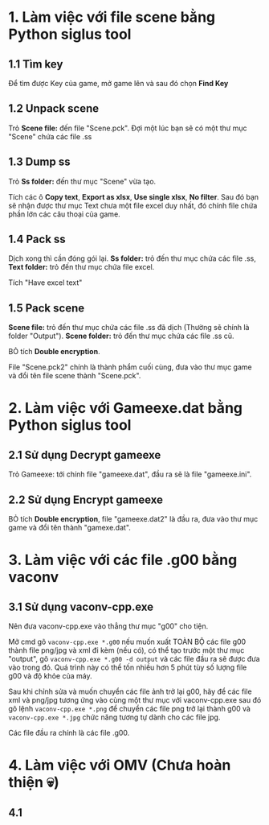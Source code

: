 # 1. Làm việc với file scene bằng Python siglus tool

## 1.1 Tìm key 
		
Để tìm được Key của game, mở game lên và sau đó chọn **Find Key**
	
	
## 1.2 Unpack scene
	
Trỏ **Scene file:** đến file "Scene.pck". Đợi một lúc bạn sẽ có một thư mục "Scene" chứa các file .ss
		
		
## 1.3 Dump ss
		
Trỏ **Ss folder:** đến thư mục "Scene" vừa tạo.
	
Tích các ô **Copy text**, **Export as xlsx**, **Use single xlsx**, **No filter**. Sau đó bạn sẽ nhận được thư mục Text chưa một file excel duy nhất, đó chính file chứa phần lớn các câu thoại của game.
	
	
## 1.4 Pack ss
		
Dịch xong thì cần đóng gói lại. **Ss folder:** trỏ đến thư mục chứa các file .ss, **Text folder:** trỏ đến thư mục chứa file excel.
	
Tích "Have excel text"
	
	
## 1.5 Pack scene
		
**Scene file:** trỏ đến thư mục chứa các file .ss đã dịch (Thường sẽ chính là folder "Output"). **Scene folder:** trỏ đến thư mục chứa các file .ss cũ.
	
BỎ tích **Double encryption**.
	
File "Scene.pck2" chính là thành phẩm cuối cùng, đưa vào thư mục game và đổi tên file scene thành "Scene.pck".



# 2. Làm việc với Gameexe.dat bằng Python siglus tool
	
## 2.1 Sử dụng Decrypt gameexe
	
Trỏ Gameexe: tới chính file "gameexe.dat", đầu ra sẽ là file "gameexe.ini".
	
	
## 2.2 Sử dụng Encrypt gameexe
	
BỎ tích **Double encryption**, file "gameexe.dat2" là đầu ra, đưa vào thư mục game và đổi tên thành "gamexe.dat".



# 3. Làm việc với các file .g00 bằng vaconv

## 3.1 Sử dụng vaconv-cpp.exe
		
Nên đưa vaconv-cpp.exe vào thẳng thư mục "g00" cho tiện.
		
Mở cmd gõ `vaconv-cpp.exe *.g00` nếu muốn xuất TOÀN BỘ các file g00 thành file png/jpg và xml đi kèm (nếu có), có thể tạo trước một thư mục "output", gõ `vaconv-cpp.exe *.g00 -d output` và các file đầu ra sẽ được đưa vào trong đó. Quá trình này có thể tốn nhiều hơn 5 phút tùy số lượng file g00 và độ khỏe của máy.
		
Sau khi chỉnh sửa và muốn chuyển các file ảnh trở lại g00, hãy để các file xml và png/jpg tương ứng vào cùng một thư mục với vaconv-cpp.exe sau đó gõ lệnh `vaconv-cpp.exe *.png` để chuyển các file png trở lại thành g00 và `vaconv-cpp.exe *.jpg` chức năng tương tự dành cho các file jpg.
		
Các file đầu ra chính là các file .g00.



# 4. Làm việc với OMV (Chưa hoàn thiện :skull:)
## 4.1 
